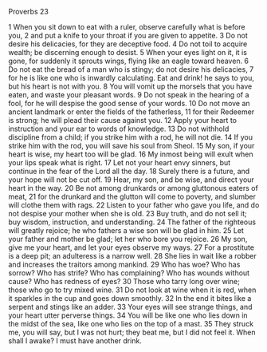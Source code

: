 Proverbs 23

1	When you sit down to eat with a ruler, observe carefully what is before you,
2	and put a knife to your throat if you are given to appetite.
3	Do not desire his delicacies, for they are deceptive food.
4	Do not toil to acquire wealth; be discerning enough to desist.
5	When your eyes light on it, it is gone, for suddenly it sprouts wings, flying like an eagle toward heaven.
6	Do not eat the bread of a man who is stingy; do not desire his delicacies,
7	for he is like one who is inwardly calculating. Eat and drink! he says to you, but his heart is not with you.
8	You will vomit up the morsels that you have eaten, and waste your pleasant words.
9	Do not speak in the hearing of a fool, for he will despise the good sense of your words.
10	Do not move an ancient landmark or enter the fields of the fatherless,
11	for their Redeemer is strong; he will plead their cause against you.
12	Apply your heart to instruction and your ear to words of knowledge.
13	Do not withhold discipline from a child; if you strike him with a rod, he will not die.
14	If you strike him with the rod, you will save his soul from Sheol.
15	My son, if your heart is wise, my heart too will be glad.
16	My inmost being will exult when your lips speak what is right.
17	Let not your heart envy sinners, but continue in the fear of the Lord all the day.
18	Surely there is a future, and your hope will not be cut off.
19	Hear, my son, and be wise, and direct your heart in the way.
20	Be not among drunkards or among gluttonous eaters of meat,
21	for the drunkard and the glutton will come to poverty, and slumber will clothe them with rags.
22	Listen to your father who gave you life, and do not despise your mother when she is old.
23	Buy truth, and do not sell it; buy wisdom, instruction, and understanding.
24	The father of the righteous will greatly rejoice; he who fathers a wise son will be glad in him.
25	Let your father and mother be glad; let her who bore you rejoice.
26	My son, give me your heart, and let your eyes observe my ways.
27	For a prostitute is a deep pit; an adulteress is a narrow well.
28	She lies in wait like a robber and increases the traitors among mankind.
29	Who has woe? Who has sorrow? Who has strife? Who has complaining? Who has wounds without cause? Who has redness of eyes?
30	Those who tarry long over wine; those who go to try mixed wine.
31	Do not look at wine when it is red, when it sparkles in the cup and goes down smoothly.
32	In the end it bites like a serpent and stings like an adder.
33	Your eyes will see strange things, and your heart utter perverse things.
34	You will be like one who lies down in the midst of the sea, like one who lies on the top of a mast.
35	They struck me, you will say, but I was not hurt; they beat me, but I did not feel it. When shall I awake? I must have another drink.

